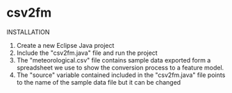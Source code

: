 # csv2fm
 
INSTALLATION

1. Create a new Eclipse Java project
2. Include the "csv2fm.java" file and run the project
3. The "meteorological.csv" file contains sample data exported form a spreadsheet we use to show the conversion process to a feature model.
4. The "source" variable contained included in the "csv2fm.java" file points to the name of the sample data file but it can be changed
